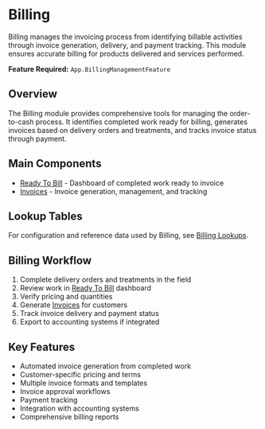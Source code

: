 # Billing

Billing manages the invoicing process from identifying billable activities through invoice generation, delivery, and payment tracking. This module ensures accurate billing for products delivered and services performed.

**Feature Required:** `App.BillingManagementFeature`

## Overview

The Billing module provides comprehensive tools for managing the order-to-cash process. It identifies completed work ready for billing, generates invoices based on delivery orders and treatments, and tracks invoice status through payment.

## Main Components

* [Ready To Bill](ReadyToBill.md) - Dashboard of completed work ready to invoice
* [Invoices](Invoices.md) - Invoice generation, management, and tracking

## Lookup Tables

For configuration and reference data used by Billing, see [Billing Lookups](Lookups.md).

## Billing Workflow

1. Complete delivery orders and treatments in the field
2. Review work in [Ready To Bill](ReadyToBill.md) dashboard
3. Verify pricing and quantities
4. Generate [Invoices](Invoices.md) for customers
5. Track invoice delivery and payment status
6. Export to accounting systems if integrated

## Key Features

* Automated invoice generation from completed work
* Customer-specific pricing and terms
* Multiple invoice formats and templates
* Invoice approval workflows
* Payment tracking
* Integration with accounting systems
* Comprehensive billing reports

